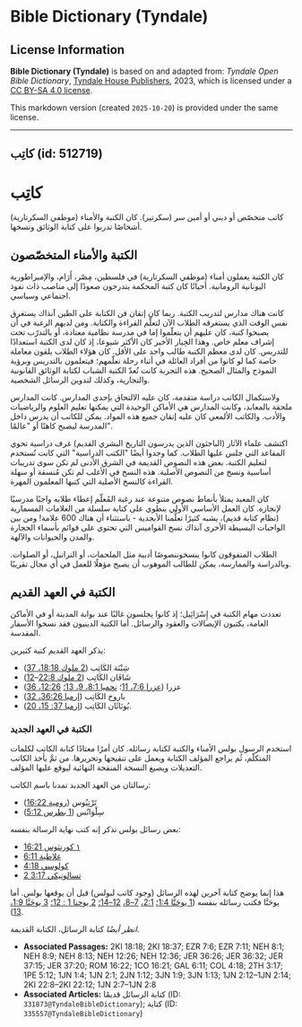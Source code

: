# Bible Dictionary (Tyndale)

## License Information

**Bible Dictionary (Tyndale)** is based on and adapted from: _Tyndale Open Bible Dictionary_, [Tyndale House Publishers](https://tyndaleopenresources.com/), 2023, which is licensed under a [CC BY-SA 4.0 license](https://creativecommons.org/licenses/by-sa/4.0/legalcode.en).

This markdown version (created `2025-10-20`) is provided under the same license.



--------------------------------

## كاتِب (id: 512719)

كاتِب
=====

كاتب متخصّص أو ديني أو أمين سر (سكرتير). كان الكتبة والأمناء (موظفي السكرتارية) أشخاصًا تدربوا على كتابة الوثائق ونسخها.

الكتبة والأمناء المتخصّصون
--------------------------

كان الكتبة يعملون أمناء (موظفي السكرتارية) في فلسطين، مِصْر، أَرَام، والإمبراطورية اليونانية الرومانية. أحيانًا كان كتبة المحكمة يتدرجون صعودًا إلى مناصب ذات نفوذ اجتماعي وسياسي. 

كانت هناك مدارس لتدريب الكتبة. ربما كان إتقان فن الكتابة على الطين آنذاك يستغرق نفس الوقت الذي يستغرقه الطلاب الآن لتعلّم القراءة والكتابة. ومن لديهم الرغبة في أن يصبحوا كتبة، كان عليهم أن يتعلّموا إما في مدرسة نظامية معتادة، أو بالتدرّب تحت إشراف معلم خاص. وهذا الخِيار الأخير كان الأكثر شيوعا، إذ كان لدى الكتبة استعدادًا للتدريس. كان لدى معظم الكتبة طالب واحد على الأقل. كان هؤلاء الطلاب يلقون معاملة خاصة كما لو كانوا من أفراد العائلة في أثناء رحلة تعلّمهم؛ فيتعلمون بالتدريس وبرؤية النموذج والمثال الصحيح. هذه التجربة كانت تُعدّ الكتبة الشباب لكتابة الوثائق القانونية والتجارية، وكذلك لتدوين الرسائل الشخصية.

ولاستكمال الكاتب دراسة متقدمة، كان عليه الالتحاق بإحدى المدارس. كانت المدارس ملحقة بالمعابد، وكانت المدارس هي الأماكن الوحيدة التي يمكنها تعليم العلوم والرياضيات والأدب. والكاتب الألمعي كان عليه إتقان جميع هذه المواد. يمكن للكاتب أن يدرس داخل المدرسة ليصبح كاهنًا أو "عالمًا".

اكتشف علماء الآثار (الباحثون الذين يدرسون التاريخ البشري القديم) غرف دراسية تحوي المقاعد التي جلس عليها الطلاب. كما وجدوا أيضًا "الكتب الدراسية" التي كانت تُستخدم لتعليم الكتبة. بعض هذه النصوص القديمة في الشرق الأدنى لم تكن سوى تدريبات أساسية ونسخ من النصوص الأصلية. هذه النسخ في الأغلب لم تكن مُنسقة أو سهلة القراءة كالنسخ الأصلية التي كتبها المعلمون المهرة.

كان المعبد يمتلأ بأنماط نصوص متنوعة عند رغبة المُعلّم إعطاء طلابه واجبًا مدرسيًا لإنجازه. كان العمل الأساسي الأولي ينطوي على كتابة سلسلة من العلامات المسمارية (نظام كتابة قديم)، يشبه كثيرًا تعلُّمنا الأبجدية \- باستثناء أن هناك 600 علامة! ومن بين الواجبات البسيطة الأخرى آنذاك نسخ القواميس التي تحتوي على قوائم بأسماء الحجارة والمدن والحيوانات والآلهة.

الطلاب المتفوقون كانوا ينسخوننصوصًا أدبية مثل الملحمات، أو التراتيل، أو الصلوات. وبالدراسة والممارسة، يمكن للطالب الموهوب أن يصبح مؤهلًا للعمل في أي مجال تقريبًا.

الكتبة في العهد القديم
----------------------

تعددت مهام الكتبة في إِسْرَائِيل؛ إذ كانوا يجلسون غالبًا عند بوابة المدينة أو في الأماكن العامة، يكتبون الإيصالات والعقود والرسائل. أما الكتبة الدينيون فقد نسخوا الأسفار المقدسة.

يذكر العهد القديم كتبة كثيرين:

* شِبْنَة الكَاتِب ([2 ملوك 18:18، 37](https://ref.ly/2Kgs18:18,2Kgs18:37))
* شَافَان الكَاتِب ([2 ملوك 22:8](https://ref.ly/2Kgs22:8-2Kgs22:12)–[12](https://ref.ly/2Kgs22:8-2Kgs22:12))
* عزرا ([عزرا 7:6، 11](https://ref.ly/Ezra7:6,Ezra7:11)؛ [نحميا 8:1، 9، 13؛](https://ref.ly/Neh8:1,Neh8:9,Neh8:13) [12:26، 36](https://ref.ly/Neh12:26,Neh12:36))
* باروخ الكَاتِب ([إرميا 36:26، 32](https://ref.ly/Jer36:26,Jer36:32))
* يُونَاثَان الكَاتِب ([إرميا 37: 15، 20](https://ref.ly/Jer37:15,Jer37:20)).

### الكتبة في العهد الجديد

استخدم الرسول بولس الأمناء والكتبة لكتابة رسائله. كان أمرًا معتادًا كتابة الكاتب لكلمات المتكلّم، ثُم يراجع المؤلف الكتابة ويعمل على تنقيحها وتحريرها. من ثمَّ يأخذ الكاتب التعديلات ويصيغ النسخة المنقحة النهائية ليوقع عليها المؤلف.

رسالتان من العهد الجديد تمدنا باسم الكاتب:

* تَرْتِيُوس ([رومية 16:22](https://ref.ly/Rom16:22))
* سِلْوَانُس ([1 بطرس 5:12](https://ref.ly/1Pet5:12))

بعض رسائل بولس تذكر إنه كتب نهاية الرسالة بنفسه:

* [١ كورنثوس 16:21](https://ref.ly/1Cor16:21)
* [غلاطية 6:11](https://ref.ly/Gal6:11)
* [كولوسي 4:18](https://ref.ly/Col4:18)
* [2 تسالونيكي 3:17](https://ref.ly/2Thess3:17)

هذا إنما يوضح كتابة آخرين لهذه الرسائل (وجود كاتب لبولس) قبل أن يوقعها بولس. أما يوحَنَّا فكتب رسائله بنفسه ([1 يوحَنَّا 1:4؛](https://ref.ly/1John1:4) [2:1،](https://ref.ly/1John2:1,1John2:7-1John2:8,1John2:12-1John2:14) [7–8،](https://ref.ly/1John2:7-1John2:8) [12–14؛](https://ref.ly/1John2:12-1John2:14) [2 يوحنا 1 : 12؛](https://ref.ly/2John1:12) [3 يوحَنَّا 1:9،](https://ref.ly/3John1:9) [13](https://ref.ly/3John1:13)).

*انظر أيضًا* كتابة الرسائل، الكتابة القديمة. 

* **Associated Passages:** 2KI 18:18; 2KI 18:37; EZR 7:6; EZR 7:11; NEH 8:1; NEH 8:9; NEH 8:13; NEH 12:26; NEH 12:36; JER 36:26; JER 36:32; JER 37:15; JER 37:20; ROM 16:22; 1CO 16:21; GAL 6:11; COL 4:18; 2TH 3:17; 1PE 5:12; 1JN 1:4; 1JN 2:1; 2JN 1:12; 3JN 1:9; 3JN 1:13; 1JN 2:12–1JN 2:14; 2KI 22:8–2KI 22:12; 1JN 2:7–1JN 2:8
* **Associated Articles:** كتابة الرسائل قديمًا (ID: `331873@TyndaleBibleDictionary`); كتابة (ID: `335557@TyndaleBibleDictionary`)


